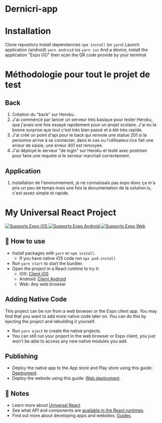 # Dernicri-app

# Installation

Clone repository
Install dependancies `npm install` (or `yarn`)
Launch application (android) `yarn android` ios `yarn ios`
And a device, install the application "Expo GO" then scan the QR code provide by your terminal

# Méthodologie pour tout le projet de test

## Back

1. Création du "back" sur Heroku.
2. J'ai commencé par lancer un serveur très basique pour tester Heroku, que j'avais une fois essayé rapidement pour un projet scolaire. J'ai eu la bonne surprise que tout c'est très bien passé et à été très rapide.
3. J'ai créé un point d'api pour le back qui renvoie une statue 201 si la personne arrive à se connecter, dans le cas ou l'utilisateur.rice fait une erreur de saisie, une erreur 401 est renvoyée.
4. J'ai déployé le serveur "de login" sur Heroku et testé avec postman pour faire une requete si le serveur marchait correctement.

## Application

1. Installation de l'environnement, je ne connaissais pas expo donc ça m'a pris un peu de temps mais une fois la documentation de la solution lu, c'est assez simple et rapide.

# My Universal React Project

<p>
  <!-- iOS -->
  <a href="https://itunes.apple.com/app/apple-store/id982107779">
    <img alt="Supports Expo iOS" longdesc="Supports Expo iOS" src="https://img.shields.io/badge/iOS-4630EB.svg?style=flat-square&logo=APPLE&labelColor=999999&logoColor=fff" />
  </a>
  <!-- Android -->
  <a href="https://play.google.com/store/apps/details?id=host.exp.exponent&referrer=blankexample">
    <img alt="Supports Expo Android" longdesc="Supports Expo Android" src="https://img.shields.io/badge/Android-4630EB.svg?style=flat-square&logo=ANDROID&labelColor=A4C639&logoColor=fff" />
  </a>
  <!-- Web -->
  <a href="https://docs.expo.io/workflow/web/">
    <img alt="Supports Expo Web" longdesc="Supports Expo Web" src="https://img.shields.io/badge/web-4630EB.svg?style=flat-square&logo=GOOGLE-CHROME&labelColor=4285F4&logoColor=fff" />
  </a>
</p>

## 🚀 How to use

- Install packages with `yarn` or `npm install`.
  - If you have native iOS code run `npx pod-install`
- Run `yarn start` to start the bundler.
- Open the project in a React runtime to try it:
  - iOS: [Client iOS](https://itunes.apple.com/app/apple-store/id982107779)
  - Android: [Client Android](https://play.google.com/store/apps/details?id=host.exp.exponent&referrer=blankexample)
  - Web: Any web browser

## Adding Native Code

This project can be run from a web browser or the Expo client app. You may find that you want to add more native code later on. You can do this by ejecting the project and rebuilding it yourself.

- Run `yarn eject` to create the native projects.
- You can still run your project in the web browser or Expo client, you just won't be able to access any new native modules you add.

## Publishing

- Deploy the native app to the App store and Play store using this guide: [Deployment](https://docs.expo.io/distribution/app-stores/).
- Deploy the website using this guide: [Web deployment](https://docs.expo.io/distribution/publishing-websites/).

## 📝 Notes

- Learn more about [Universal React](https://docs.expo.io/).
- See what API and components are [available in the React runtimes](https://docs.expo.io/versions/latest/).
- Find out more about developing apps and websites: [Guides](https://docs.expo.io/guides/).

